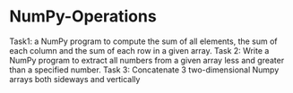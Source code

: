# NumPy-Operations
Task1: a NumPy program to compute the sum of all elements, the sum of each column and the sum of each row in a given array.          Task 2: Write a NumPy program to extract all numbers from a given array less and greater than a specified number.  Task 3: Concatenate 3  two-dimensional Numpy arrays both sideways and vertically
